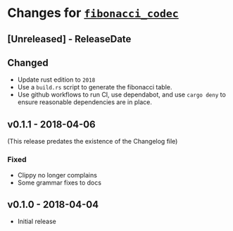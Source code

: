 # Changes for [`fibonacci_codec`](https://crates.io/crates/fibonacci_codec)

<!-- next-header -->

## [Unreleased] - ReleaseDate

## Changed

* Update rust edition to `2018`
* Use a `build.rs` script to generate the fibonacci table.
* Use github workflows to run CI, use dependabot, and use `cargo deny`
  to ensure reasonable dependencies are in place.

## v0.1.1 - 2018-04-06

(This release predates the existence of the Changelog file)

### Fixed
* Clippy no longer complains
* Some grammar fixes to docs

## v0.1.0 - 2018-04-04

* Initial release
